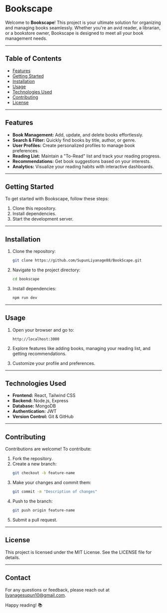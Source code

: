 # Bookscape

Welcome to **Bookscape**! This project is your ultimate solution for organizing and managing books seamlessly. Whether you're an avid reader, a librarian, or a bookstore owner, Bookscape is designed to meet all your book management needs.

---

## Table of Contents

- [Features](#features)
- [Getting Started](#getting-started)
- [Installation](#installation)
- [Usage](#usage)
- [Technologies Used](#technologies-used)
- [Contributing](#contributing)
- [License](#license)

---

## Features

- **Book Management:** Add, update, and delete books effortlessly.
- **Search & Filter:** Quickly find books by title, author, or genre.
- **User Profiles:** Create personalized profiles to manage book preferences.
- **Reading List:** Maintain a "To-Read" list and track your reading progress.
- **Recommendations:** Get book suggestions based on your interests.
- **Analytics:** Visualize your reading habits with interactive dashboards.

---

## Getting Started

To get started with Bookscape, follow these steps:

1. Clone this repository.
2. Install dependencies.
3. Start the development server.

---

## Installation

1. Clone the repository:
   ```bash
   git clone https://github.com/SupunLiyanage88/BookScape.git
   ```

2. Navigate to the project directory:
   ```bash
   cd bookscape
   ```

3. Install dependencies:
   ```bash
   npm run dev

---

## Usage

1. Open your browser and go to:
   ```
   http://localhost:3000
   ```

2. Explore features like adding books, managing your reading list, and getting recommendations.

3. Customize your profile and preferences.

---

## Technologies Used

- **Frontend:** React, Tailwind CSS
- **Backend:** Node.js, Express
- **Database:** MongoDB
- **Authentication:** JWT
- **Version Control:** Git & GitHub

---

## Contributing

Contributions are welcome! To contribute:

1. Fork the repository.
2. Create a new branch:
   ```bash
   git checkout -b feature-name
   ```
3. Make your changes and commit them:
   ```bash
   git commit -m "Description of changes"
   ```
4. Push to the branch:
   ```bash
   git push origin feature-name
   ```
5. Submit a pull request.

---

## License

This project is licensed under the MIT License. See the LICENSE file for details.

---

## Contact

For any questions or feedback, please reach out at [liyanagesupun10@gmail.com](mailto:liyanagesupun10@gmail.com).

Happy reading! 📚
